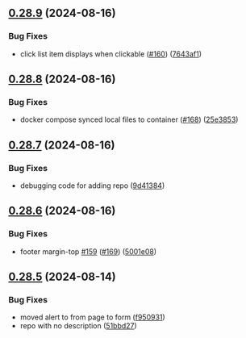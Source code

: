 ## [0.28.9](https://github.com/EddieHubCommunity/HealthCheck/compare/v0.28.8...v0.28.9) (2024-08-16)


### Bug Fixes

* click list item displays when clickable ([#160](https://github.com/EddieHubCommunity/HealthCheck/issues/160)) ([7643af1](https://github.com/EddieHubCommunity/HealthCheck/commit/7643af12430dbb0c5f008ab81dd64dd95c00c188))



## [0.28.8](https://github.com/EddieHubCommunity/HealthCheck/compare/v0.28.7...v0.28.8) (2024-08-16)


### Bug Fixes

* docker compose synced local files to container ([#168](https://github.com/EddieHubCommunity/HealthCheck/issues/168)) ([25e3853](https://github.com/EddieHubCommunity/HealthCheck/commit/25e38534bcd19746bccb54d7d4dff062e0a12a98))



## [0.28.7](https://github.com/EddieHubCommunity/HealthCheck/compare/v0.28.6...v0.28.7) (2024-08-16)


### Bug Fixes

* debugging code for adding repo ([9d41384](https://github.com/EddieHubCommunity/HealthCheck/commit/9d4138408e471569ba99944acfa84c8b563d9d15))



## [0.28.6](https://github.com/EddieHubCommunity/HealthCheck/compare/v0.28.5...v0.28.6) (2024-08-16)


### Bug Fixes

* footer margin-top [#159](https://github.com/EddieHubCommunity/HealthCheck/issues/159) ([#169](https://github.com/EddieHubCommunity/HealthCheck/issues/169)) ([5001e08](https://github.com/EddieHubCommunity/HealthCheck/commit/5001e08275bccd96026a081f05abacf2cb948772))



## [0.28.5](https://github.com/EddieHubCommunity/HealthCheck/compare/v0.28.4...v0.28.5) (2024-08-14)


### Bug Fixes

* moved alert to from page to form ([f950931](https://github.com/EddieHubCommunity/HealthCheck/commit/f950931b4e70c391569d473977d8c6c144e5ab37))
* repo with no description ([51bbd27](https://github.com/EddieHubCommunity/HealthCheck/commit/51bbd276470627777f2d4d8c4e71009852e2f08a))



